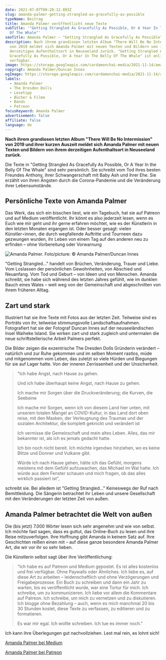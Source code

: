 ```yaml
---
date: 2021-07-07T09:20:12.893Z
slug: amanda-palmer-getting-strangled-as-gracefully-as-possible
typeName: Beitrag
title: Amanda Palmer veröffentlicht neue Texte
subTitle: '"Getting Strangled As Gracefully As Possible, Or A Year In The Belly
  Of The Whale"'
seoTitle: Amanda Palmer – "Getting Strangled As Gracefully As Possible"
description: Nach ihrem grandiosen letzten Album "There Will Be No Intermission"
  von 2019 meldet sich Amanda Palmer mit neuen Texten und Bildern von ihrem
  derzeitigen Aufenthaltsort in Neuseeland zurück. "Getting Strangled As
  Gracefully As Possible, Or A Year In The Belly Of The Whale" ist online frei
  verfügbar.
image: https://storage.googleapis.com/cardamonchai-media/2021-11-14/amanda-palmer-1-imagine-081828_3a5165_765_693/640.webp
copyrigt: Amanda Palmer/Duncan Innes
ogImage: https://storage.googleapis.com/cardamonchai-media/2021-11-14/amanda-palmer-fb-imagine-083858_365064_1200_628/640.webp
labels:
  - Amanda Palmer
  - The Dresden Dolls
  - Lesetipp
  - Bücher & Filme
  - Bands
  - Patreon
focusKeyword: Amanda Palmer
advertisement: false
affiliate: false
language: de
---
```


**Nach ihrem grandiosen letzten Album "There Will Be No Intermission" von 2019 und ihrer kurzen Auszeit meldet sich Amanda Palmer mit neuen Texten und Bildern von ihrem derzeitigen Aufenthaltsort in Neuseeland zurück.**

Die Texte in "Getting Strangled As Gracefully As Possible, Or A Year In the Belly Of The Whale" sind sehr persönlich. Sie schreibt vom Tod ihres besten Freundes Anthony, ihrer Schwangerschaft mit Baby Ash und ihrer Ehe. Sie erzählt von ihren Ängsten durch die Corona-Pandemie und die Veränderung ihrer Lebensumstände.

## Persönliche Texte von Amanda Palmer

Das Werk, das sich ein bisschen liest, wie ein Tagebuch, hat sie auf Patreon und auf Medium veröffentlicht. Ihr könnt es also jederzeit lesen, wenn es Euch wie mir geht und ihr gerne erfahren möchtet, wie es der Künstlerin in den letzten Monaten ergangen ist. Oder besser gesagt: vielen Künstler⋆innen, die durch wegfallende Auftritte und Tourneen dazu gezwungen wurden, ihr Leben von einem Tag auf den anderen neu zu erfinden – ohne Vorbereitung oder Vorwarnung

![Amanda Palmer. Foto/picture: © Amanda Palmer/Duncan Innes](https://storage.googleapis.com/cardamonchai-media/2021-11-14/amanda-palmer-2-imagine-c8d8d8_a8b1b5_1400_1057/640.webp "Amanda Palmer. Foto/picture: © Amanda Palmer/Duncan Innes")

"Getting Strangled..." handelt von Brüchen, Veränderung, Trauer und Liebe. Vom Loslassen der persönlichen Gewohnheiten, von Abschied und Neuanfang. Vom Tod und Geburt – von Ideen und von Menschen. Amanda schreibt, sie habe sich während des letzten Jahres gefühlt, wie im dunklen Bauch eines Wales – weit weg von der Gemeinschaft und abgeschnitten von ihrem früheren Alltag.

## Zart und stark

Illustriert hat sie ihre Texte mit Fotos aus der letzten Zeit. Teilweise sind es Porträts von ihr, teilweise stimmungsvolle Landschaftsaufnahmen. Fotografiert hat sie der Fotograf Duncan Innes auf der neuseeländischen Insel Waiheke Island. Sie wirken zart und stark zugleich und untermalen die neue schriftstellerische Arbeit Palmers perfekt.

Die Bilder zeigen die exzentrische The Dresden Dolls Gründerin verändert – natürlich und zur Ruhe gekommen und im selben Moment rastlos, müde und mitgenommen vom Leben, das zuletzt so viele Hürden und Biegungen für sie auf Lager hatte. Von der inneren Zerrissenheit und der Unsicherheit.

> "Ich habe Angst, nach Hause zu gehen.
>
> Und ich habe überhaupt keine Angst, nach Hause zu gehen.
>
> Ich mache mir Sorgen über die Druckveränderung; die Kurven, die Seebeine
>
> Ich mache mir Sorgen, wenn ich von diesem Land hier unten, mit unserem totalen Mangel an COVID-Kultur, in das Land dort oben reise, mit den Masken, der Verleugnung des Traumas und der sozialen Architektur, die komplett geknickt und verändert ist
>
> Ich vermisse die Gemeinschaft und mein altes Leben. Alles, das mir bekannter ist, als ich es jemals gedacht hatte.
>
> Ich bin noch nicht bereit. Ich möchte irgendwo hinziehen, wo es keine Blitze und Donner und Vulkane gibt.
>
> Würde ich nach Hause gehen, hätte ich das Gefühl, morgens meistens mit dem Gefühl aufzuwachen, das Michael im Wal hatte. Ich würde aus dem Fenster schauen und mich fragen, ob das alles wirklich passiert ist",

schreibt sie. Bei alledem ist "Getting Strangled..." Keineswegs der Ruf nach Bemittleidung. Die Sängerin betrachtet ihr Leben und unsere Gesellschaft mit den Veränderungen der letzten Zeit von außen.

## Amanda Palmer betrachtet die Welt von außen

Die (bis jetzt) 7.000 Wörter lesen sich sehr angenehm und wie von selbst. Ich möchte fast sagen, dass es guttut, das Online-Buch zu lesen und ihre Reise mitzuverfolgen. Ihre Hoffnung gibt Amanda in keinem Satz auf. Ihre Geschichten reißen einen mit – auf diese ganze besondere Amanda Palmer Art, die wir vor ihr so sehr lieben.

Die Künstlerin selbst sagt über ihre Veröffentlichung:

> "Ich habe es auf Patreon und Medium gepostet. Es ist alles kostenlos und frei verfügbar. Ohne Paywalls oder Ähnliches. Ich liebe es, auf diese Art zu arbeiten – leidenschaftlich und ohne Verzögerungen und Freigabeprozesse. Ein Buch zu schreiben und dann ein Jahr zu warten, bis es veröffentlicht wurde, war eine Tortur für mich. Ich schreibe, um zu kommunizieren. Ich liebe vor allem die Kommentare auf Patreon. Ich schreibe, um mich zu vernetzen und zu diskutieren. Ich blogge ohne Bezahlung – auch, wenn es mich manchmal 20 bis 30 Stunden kostet, diese Texte zu verfassen, zu editieren und zu formatieren.
>
> Es war mir egal. Ich wollte schreiben. Ich tue es immer noch."

Ich kann ihre Überlegungen gut nachvollziehen. Lest mal rein, es lohnt sich!

[Amanda Palmer bei Medium](https://amandapalmer.medium.com/getting-strangled-as-gracefully-as-possible-or-a-year-in-the-belly-of-the-whale-370caabcaa9f)

[Amanda Palmer bei Patreon](https://www.patreon.com/amandapalmer)